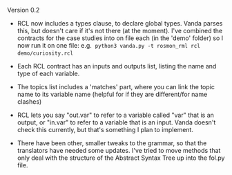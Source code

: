Version 0.2

* RCL now includes a types clause, to declare global types. Vanda parses this, but doesn't care if it's not there (at the moment). I've combined the contracts for the case studies into on file each (in the 'demo' folder) so I now run it on one file: e.g.  `python3 vanda.py -t rosmon_rml rcl demo/curiosity.rcl` 

* Each RCL contract has an inputs and outputs list, listing the name and type of each variable.

* The topics list includes a 'matches' part, where you can link the topic name to its variable name (helpful for if they are different/for name clashes)

* RCL lets you say "out.var" to refer to a variable called "var" that is an output, or "in.var" to refer to a variable that is an input. Vanda doesn't check this currently, but that's something I plan to implement. 

* There have been other, smaller tweaks to the grammar, so that the translators have needed some updates. I've tried to move methods that only deal with the structure of the Abstract Syntax Tree up into the fol.py file.
